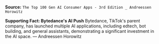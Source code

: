 **Source:** `The Top 100 Gen AI Consumer Apps - 3rd Edition _ Andreessen Horowitz`

**Supporting Fact: Bytedance's AI Push**
Bytedance, TikTok's parent company, has launched multiple AI applications, including edtech, bot building, and general assistants, demonstrating a significant investment in the AI space. — Andreessen Horowitz
